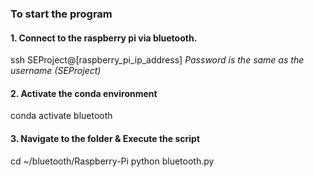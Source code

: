 ### To start the program

#### 1. Connect to the raspberry pi via bluetooth.
ssh SEProject@[raspberry_pi_ip_address] 
*Password is the same as the username (SEProject)*

#### 2. Activate the conda environment
conda activate bluetooth

#### 3. Navigate to the folder & Execute the script
cd ~/bluetooth/Raspberry-Pi
python bluetooth.py
